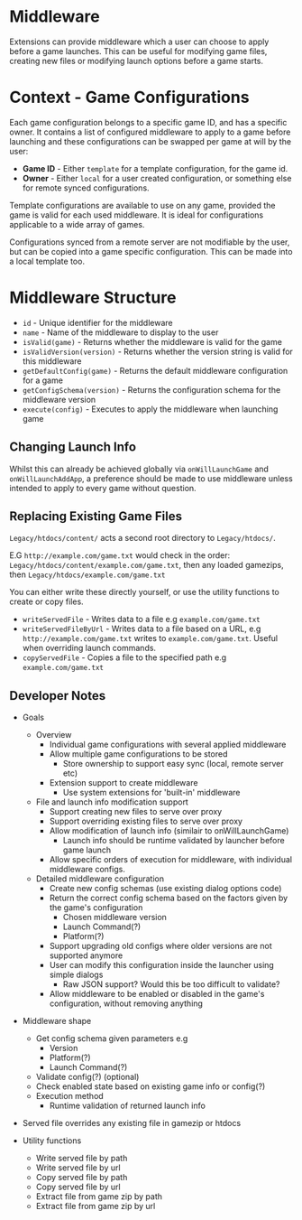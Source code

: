 # Middleware

Extensions can provide middleware which a user can choose to apply before a game launches. This can be useful for modifying game files, creating new files or modifying launch options before a game starts.

# Context - Game Configurations

Each game configuration belongs to a specific game ID, and has a specific owner. It contains a list of configured middleware to apply to a game before launching and these configurations can be swapped per game at will by the user:

- **Game ID** - Either `template` for a template configuration, for the game id.
- **Owner** - Either `local` for a user created configuration, or something else for remote synced configurations.

Template configurations are available to use on any game, provided the game is valid for each used middleware. It is ideal for configurations applicable to a wide array of games.

Configurations synced from a remote server are not modifiable by the user, but can be copied into a game specific configuration. This can be made into a local template too.

# Middleware Structure

- `id` - Unique identifier for the middleware
- `name` - Name of the middleware to display to the user
- `isValid(game)` - Returns whether the middleware is valid for the game
- `isValidVersion(version)` - Returns whether the version string is valid for this middleware
- `getDefaultConfig(game)` - Returns the default middleware configuration for a game
- `getConfigSchema(version)` - Returns the configuration schema for the middleware version 
- `execute(config)` - Executes to apply the middleware when launching game

## Changing Launch Info

Whilst this can already be achieved globally via `onWillLaunchGame` and `onWillLaunchAddApp`, a preference should be made to use middleware unless intended to apply to every game without question.

## Replacing Existing Game Files

`Legacy/htdocs/content/` acts a second root directory to `Legacy/htdocs/`. 

E.G `http://example.com/game.txt` would check in the order:
 `Legacy/htdocs/content/example.com/game.txt`, then any loaded gamezips, then `Legacy/htdocs/example.com/game.txt`

You can either write these directly yourself, or use the utility functions to create or copy files.

- `writeServedFile` - Writes data to a file e.g `example.com/game.txt`
- `writeServedFileByUrl` - Writes data to a file based on a URL, e.g `http://example.com/game.txt` writes to `example.com/game.txt`. Useful when overriding launch commands.
- `copyServedFile` - Copies a file to the specified path e.g `example.com/game.txt`

## Developer Notes

- Goals
  - Overview
    - Individual game configurations with several applied middleware
    - Allow multiple game configurations to be stored
      - Store ownership to support easy sync (local, remote server etc)
    - Extension support to create middleware
      - Use system extensions for 'built-in' middleware
  - File and launch info modification support
    - Support creating new files to serve over proxy
    - Support overriding existing files to serve over proxy
    - Allow modification of launch info (similair to onWillLaunchGame)
      - Launch info should be runtime validated by launcher before game launch
    - Allow specific orders of execution for middleware, with individual middleware configs.
  - Detailed middleware configuration
    - Create new config schemas (use existing dialog options code)
    - Return the correct config schema based on the factors given by the game's configuration
      - Chosen middleware version
      - Launch Command(?)
      - Platform(?)
    - Support upgrading old configs where older versions are not supported anymore
    - User can modify this configuration inside the launcher using simple dialogs
      - Raw JSON support? Would this be too difficult to validate?
    - Allow middleware to be enabled or disabled in the game's configuration, without removing anything

- Middleware shape
  - Get config schema given parameters e.g
    - Version
    - Platform(?)
    - Launch Command(?)
  - Validate config(?) (optional)
  - Check enabled state based on existing game info or config(?)
  - Execution method
    - Runtime validation of returned launch info

- Served file overrides any existing file in gamezip or htdocs

- Utility functions
  - Write served file by path
  - Write served file by url
  - Copy served file by path
  - Copy served file by url
  - Extract file from game zip by path
  - Extract file from game zip by url